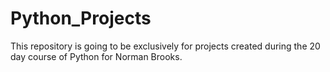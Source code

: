 # Python_Projects
This repository is going to be exclusively for projects created during the 20 day course of Python for Norman Brooks. 

